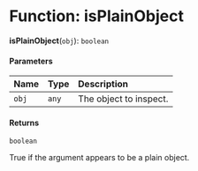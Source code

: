 # Function: isPlainObject

**isPlainObject**(`obj`): `boolean`

#### Parameters

| Name | Type | Description |
| :------ | :------ | :------ |
| `obj` | `any` | The object to inspect. |

#### Returns

`boolean`

True if the argument appears to be a plain object.
